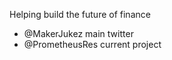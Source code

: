 Helping build the future of finance
  - @MakerJukez main twitter
  - @PrometheusRes current project
